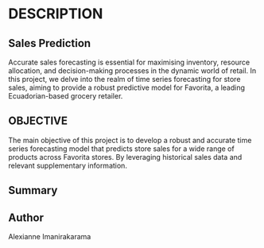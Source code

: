 # DESCRIPTION
## Sales Prediction

Accurate sales forecasting is essential for maximising inventory, resource allocation, and decision-making processes in the dynamic world of retail. In this project, we delve into the realm of time series forecasting for store sales, aiming to provide a robust predictive model for Favorita, a leading Ecuadorian-based grocery retailer.

## OBJECTIVE
The main objective of this project is to develop a robust and accurate time series forecasting model that predicts store sales for a wide range of products across Favorita stores. By leveraging historical sales data and relevant supplementary information.

## Summary

## Author
Alexianne Imanirakarama